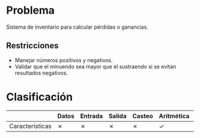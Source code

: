 # Problema

Sistema de inventario para calcular pérdidas o ganancias.

## Restricciones

- Manejar números positivos y negativos.
- Validar que el minuendo sea mayor que el sustraendo si se evitan resultados negativos.

# Clasificación
|  | Datos | Entrada | Salida | Casteo | Aritmética | Relacionales | Lógicos | Condicionales | Ciclo | Matrices | Funciones |
|----------|-------|---------|--------|--------|------------|--------------|---------|---------------|-------|----------|-------------|
| Características | ✗ | ✗ | ✗ | ✗ | ✓ | ✗ | ✗ | ✗ | ✗ | ✗ | ✗ |
